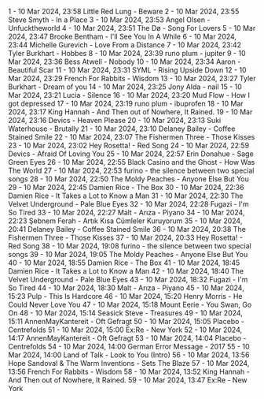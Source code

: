 1 - 10 Mar 2024, 23:58	Little Red Lung - Beware
2 - 10 Mar 2024, 23:55	Steve Smyth - In a Place
3 - 10 Mar 2024, 23:53	Angel Olsen - Unfucktheworld
4 - 10 Mar 2024, 23:51	The Dø - Song For Lovers
5 - 10 Mar 2024, 23:47	Brooke Bentham - I'll See You In A While
6 - 10 Mar 2024, 23:44	Michelle Gurevich - Love From a Distance
7 - 10 Mar 2024, 23:42	Tyler Burkhart - Hobbes
8 - 10 Mar 2024, 23:39	runo plum - jupiter
9 - 10 Mar 2024, 23:36	Bess Atwell - Nobody
10 - 10 Mar 2024, 23:34	Aaron - Beautiful Scar
11 - 10 Mar 2024, 23:31	SYML - Rising Upside Down
12 - 10 Mar 2024, 23:29	French For Rabbits - Wisdom
13 - 10 Mar 2024, 23:27	Tyler Burkhart - Dream of you
14 - 10 Mar 2024, 23:25	Jony Alda - nail
15 - 10 Mar 2024, 23:21	Lucia - Silence
16 - 10 Mar 2024, 23:20	Mud Flow - How I got depressed
17 - 10 Mar 2024, 23:19	runo plum - ibuprofen
18 - 10 Mar 2024, 23:17	King Hannah - And Then out of Nowhere, It Rained.
19 - 10 Mar 2024, 23:16	Devics - Heaven Please
20 - 10 Mar 2024, 23:13	Suki Waterhouse - Brutally
21 - 10 Mar 2024, 23:10	Delaney Bailey - Coffee Stained Smile
22 - 10 Mar 2024, 23:07	The Fishermen Three - Those Kisses
23 - 10 Mar 2024, 23:02	Hey Rosetta! - Red Song
24 - 10 Mar 2024, 22:59	Devics - Afraid Of Loving You
25 - 10 Mar 2024, 22:57	Erin Donahue - Sage Green Eyes
26 - 10 Mar 2024, 22:55	Black Casino and the Ghost - How Was The World
27 - 10 Mar 2024, 22:53	furino - the silence between two special songs
28 - 10 Mar 2024, 22:50	The Moldy Peaches - Anyone Else But You
29 - 10 Mar 2024, 22:45	Damien Rice - The Box
30 - 10 Mar 2024, 22:36	Damien Rice - It Takes a Lot to Know a Man
31 - 10 Mar 2024, 22:30	The Velvet Underground - Pale Blue Eyes
32 - 10 Mar 2024, 22:28	Fugazi - I'm So Tired
33 - 10 Mar 2024, 22:27	Malt - Arıza - Piyano
34 - 10 Mar 2024, 22:23	Şebnem Ferah - Artık Kısa Cümleler Kuruyorum
35 - 10 Mar 2024, 20:41	Delaney Bailey - Coffee Stained Smile
36 - 10 Mar 2024, 20:38	The Fishermen Three - Those Kisses
37 - 10 Mar 2024, 20:33	Hey Rosetta! - Red Song
38 - 10 Mar 2024, 19:08	furino - the silence between two special songs
39 - 10 Mar 2024, 19:05	The Moldy Peaches - Anyone Else But You
40 - 10 Mar 2024, 18:55	Damien Rice - The Box
41 - 10 Mar 2024, 18:45	Damien Rice - It Takes a Lot to Know a Man
42 - 10 Mar 2024, 18:40	The Velvet Underground - Pale Blue Eyes
43 - 10 Mar 2024, 18:32	Fugazi - I'm So Tired
44 - 10 Mar 2024, 18:30	Malt - Arıza - Piyano
45 - 10 Mar 2024, 15:23	Pulp - This Is Hardcore
46 - 10 Mar 2024, 15:20	Henry Morris - He Could Never Love You
47 - 10 Mar 2024, 15:18	Mount Eerie - You Swan, Go On
48 - 10 Mar 2024, 15:14	Seasick Steve - Treasures
49 - 10 Mar 2024, 15:11	AnnenMayKantereit - Oft Gefragt
50 - 10 Mar 2024, 15:05	Placebo - Centrefolds
51 - 10 Mar 2024, 15:00	Ex:Re - New York
52 - 10 Mar 2024, 14:17	AnnenMayKantereit - Oft Gefragt
53 - 10 Mar 2024, 14:04	Placebo - Centrefolds
54 - 10 Mar 2024, 14:00	German Error Message - 2017
55 - 10 Mar 2024, 14:00	Land of Talk - Look to You (Intro)
56 - 10 Mar 2024, 13:56	Hope Sandoval & The Warm Inventions - Sets The Blaze
57 - 10 Mar 2024, 13:56	French For Rabbits - Wisdom
58 - 10 Mar 2024, 13:52	King Hannah - And Then out of Nowhere, It Rained.
59 - 10 Mar 2024, 13:47	Ex:Re - New York
